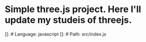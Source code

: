 # Simple three.js project. Here I'll update my studeis of threejs.

[]: # Language: javascript
[]: # Path: src/index.js 